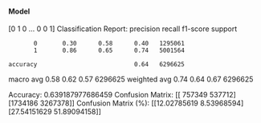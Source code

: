 #### Model
[0 1 0 ... 0 0 1]
Classification Report:
              precision    recall  f1-score   support

           0       0.30      0.58      0.40   1295061
           1       0.86      0.65      0.74   5001564

    accuracy                           0.64   6296625
   macro avg       0.58      0.62      0.57   6296625
weighted avg       0.74      0.64      0.67   6296625

Accuracy: 0.639187977686459
Confusion Matrix:
[[ 757349  537712]
 [1734186 3267378]]
Confusion Matrix (%):
[[12.02785619  8.53968594]
 [27.54151629 51.89094158]]
